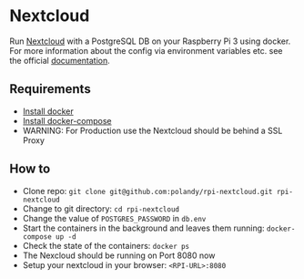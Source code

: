# Nextcloud

Run [Nextcloud](https://nextcloud.com/) with a PostgreSQL DB on your Raspberry Pi 3 using docker.
For more information about the config via environment variables etc. see the official [documentation](https://github.com/nextcloud/docker). 

## Requirements
* [Install docker](https://www.raspberrypi.org/blog/docker-comes-to-raspberry-pi/)
* [Install docker-compose](docker-compose)
* WARNING: For Production use the Nextcloud should be behind a SSL Proxy

## How to
* Clone repo: `git clone git@github.com:polandy/rpi-nextcloud.git rpi-nextcloud`
* Change to git directory: `cd rpi-nextcloud`
* Change the value of `POSTGRES_PASSWORD` in `db.env`
* Start the containers in the background and leaves them running: `docker-compose up -d`
* Check the state of the containers: `docker ps`
* The Nexcloud should be running on Port 8080 now
* Setup your nextcloud in your browser: `<RPI-URL>:8080`
